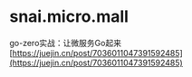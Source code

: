 # snai.micro.mall
go-zero实战：让微服务Go起来 [https://juejin.cn/post/7036011047391592485](https://juejin.cn/post/7036011047391592485)
